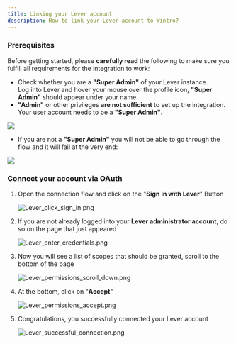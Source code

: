 ```yaml
---
title: Linking your Lever account
description: How to link your Lever account to Wintro?
---
```


### Prerequisites

Before getting started, please **carefully read** the following to make sure you fulfill all requirements for the integration to work:

*   Check whether you are a **"Super Admin"** of your Lever instance.  
    Log into Lever and hover your mouse over the profile icon, **"Super Admin"** should appear under your name.
*   **"Admin"** or other privileges **are not sufficient** to set up the integration.  
    Your user account needs to be a **"Super Admin"**.

**![](https://help.kombo.dev/hc/article_attachments/17647173611537)**

*   If you are not a **"Super Admin"** you will not be able to go through the flow and it will fail at the very end:

![](https://help.kombo.dev/hc/article_attachments/17647032366353)

### Connect your account via OAuth

1.  Open the connection flow and click on the "**Sign in with Lever**" Button
   
    ![Lever_click_sign_in.png](https://help.kombo.dev/hc/article_attachments/15754792574993)
2.  If you are not already logged into your **Lever administrator account**, do so on the page that just appeared  
   
    ![Lever_enter_credentials.png](https://help.kombo.dev/hc/article_attachments/15754777208337)
3.  Now you will see a list of scopes that should be granted, scroll to the bottom of the page
    
    ![Lever_permissions_scroll_down.png](https://help.kombo.dev/hc/article_attachments/15754784040721)
4.  At the bottom, click on "**Accept**"
   
    ![Lever_permissions_accept.png](https://help.kombo.dev/hc/article_attachments/15754792647185)
5.  Congratulations, you successfully connected your Lever account

    ![Lever_successful_connection.png](https://help.kombo.dev/hc/article_attachments/15754792693649)
